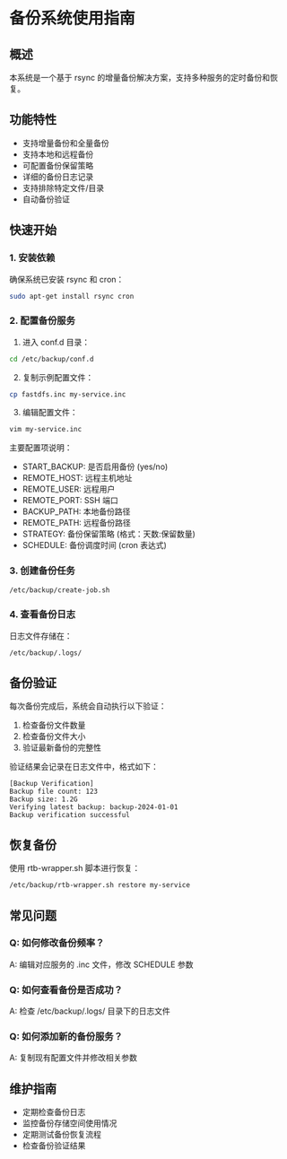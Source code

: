 # 备份系统使用指南

## 概述
本系统是一个基于 rsync 的增量备份解决方案，支持多种服务的定时备份和恢复。

## 功能特性
- 支持增量备份和全量备份
- 支持本地和远程备份
- 可配置备份保留策略
- 详细的备份日志记录
- 支持排除特定文件/目录
- 自动备份验证

## 快速开始

### 1. 安装依赖
确保系统已安装 rsync 和 cron：
```bash
sudo apt-get install rsync cron
```

### 2. 配置备份服务
1. 进入 conf.d 目录：
```bash
cd /etc/backup/conf.d
```

2. 复制示例配置文件：
```bash
cp fastdfs.inc my-service.inc
```

3. 编辑配置文件：
```bash
vim my-service.inc
```

主要配置项说明：
- START_BACKUP: 是否启用备份 (yes/no)
- REMOTE_HOST: 远程主机地址
- REMOTE_USER: 远程用户
- REMOTE_PORT: SSH 端口
- BACKUP_PATH: 本地备份路径
- REMOTE_PATH: 远程备份路径
- STRATEGY: 备份保留策略 (格式：天数:保留数量)
- SCHEDULE: 备份调度时间 (cron 表达式)

### 3. 创建备份任务
```bash
/etc/backup/create-job.sh
```

### 4. 查看备份日志
日志文件存储在：
```bash
/etc/backup/.logs/
```

## 备份验证
每次备份完成后，系统会自动执行以下验证：
1. 检查备份文件数量
2. 检查备份文件大小
3. 验证最新备份的完整性

验证结果会记录在日志文件中，格式如下：
```
[Backup Verification]
Backup file count: 123
Backup size: 1.2G
Verifying latest backup: backup-2024-01-01
Backup verification successful
```

## 恢复备份
使用 rtb-wrapper.sh 脚本进行恢复：
```bash
/etc/backup/rtb-wrapper.sh restore my-service
```

## 常见问题

### Q: 如何修改备份频率？
A: 编辑对应服务的 .inc 文件，修改 SCHEDULE 参数

### Q: 如何查看备份是否成功？
A: 检查 /etc/backup/.logs/ 目录下的日志文件

### Q: 如何添加新的备份服务？
A: 复制现有配置文件并修改相关参数

## 维护指南
- 定期检查备份日志
- 监控备份存储空间使用情况
- 定期测试备份恢复流程
- 检查备份验证结果
